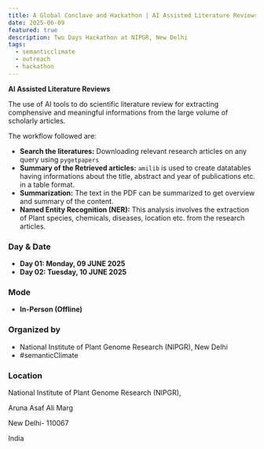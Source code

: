 ```yaml
---
title: A Global Conclave and Hackathon | AI Assisted Literature Reviews and Research Assessment
date: 2025-06-09
featured: true
description: Two Days Hackathon at NIPGR, New Delhi
tags:
  - semanticclimate
  - outreach
  - hackathon
---
```


**AI Assisted Literature Reviews** 

The use of AI tools to do scientific literature review for extracting comphensive and meaningful informations from the large volume of scholarly articles. 

The workflow followed are:

- **Search the literatures:** Downloading relevant research articles on any query using `pygetpapers`
- **Summary of the Retrieved articles:** `amilib` is used to create datatables having informations about the title, abstract and year of publications etc. in a table format.
- **Summarization:** The text in the PDF can be summarized to get overview and summary of the content. 
- **Named Entity Recognition (NER):** This analysis involves the extraction of Plant species, chemicals, diseases, location etc. from the research articles.


### Day & Date

- **Day 01: Monday, 09 JUNE 2025**
- **Day 02: Tuesday, 10 JUNE 2025**

### Mode

- **In-Person (Offline)**

### Organized by

- National Institute of Plant Genome Research (NIPGR), New Delhi
- #semanticClimate

### Location

National Institute of Plant Genome Research (NIPGR), 

Aruna Asaf Ali Marg

New Delhi- 110067

India


